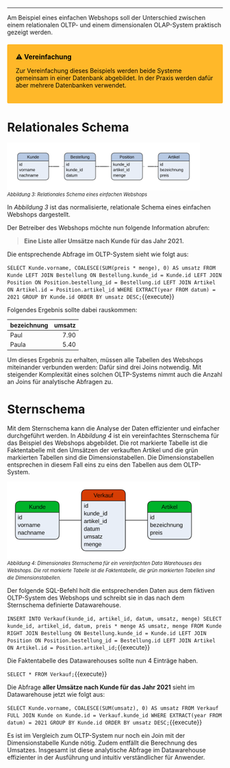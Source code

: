 ___
Am Beispiel eines einfachen Webshops soll der Unterschied zwischen einem relationalen OLTP- und einem dimensionalen OLAP-System praktisch gezeigt werden.

<div style="background: #ffb829; width: 100%; border-radius: 3px; box-sizing: border-box; padding: 20px; margin: 20px 0; color: black">
    <div style="position: relative; font-size: 110%; font-weight: bold">⚠ Vereinfachung</div>
    <p>Zur Vereinfachung dieses Beispiels werden beide Systeme gemeinsam in einer Datenbank abgebildet. In der Praxis werden dafür aber mehrere Datenbanken verwendet.</p>
</div>

# Relationales Schema

<img src="assets/oltp_simple_shop_database.svg" alt="OLAP Data Cube Beispiel" style="max-width: 450px; display: block">
<i style="font-size: 80%">Abbildung 3: Relationales Schema eines einfachen Webshops</i>

In _Abbildung 3_ ist das normalisierte, relationale Schema eines einfachen Webshops dargestellt. 

Der Betreiber des Webshops möchte nun folgende Information abrufen:

> **Eine Liste aller Umsätze nach Kunde für das Jahr 2021.**

Die entsprechende Abfrage im OLTP-System sieht wie folgt aus:

`SELECT
    Kunde.vorname,
    COALESCE(SUM(preis * menge), 0) AS umsatz
FROM Kunde
LEFT JOIN Bestellung
    ON Bestellung.kunde_id = Kunde.id
LEFT JOIN Position
    ON Position.bestellung_id = Bestellung.id
LEFT JOIN Artikel
    ON Artikel.id = Position.artikel_id
WHERE EXTRACT(year FROM datum) = 2021
GROUP BY Kunde.id
ORDER BY umsatz DESC;`{{execute}}

Folgendes Ergebnis sollte dabei rauskommen:

| bezeichnung | umsatz |
| :---------- | -----: |
| Paul        |   7.90 |
| Paula       |   5.40 |

Um dieses Ergebnis zu erhalten, müssen alle Tabellen des Webshops miteinander verbunden werden: Dafür sind drei Joins notwendig.
Mit steigender Komplexität eines solchen OLTP-Systems nimmt auch die Anzahl an Joins für analytische Abfragen zu. 

# Sternschema

Mit dem Sternschema kann die Analyse der Daten effizienter und einfacher durchgeführt werden.
In _Abbildung 4_ ist ein vereinfachtes Sternschema für das Beispiel des Webshops abgebildet.
Die rot markierte Tabelle ist die Faktentabelle mit den Umsätzen der verkauften Artikel und die grün markierten Tabellen sind die Dimensionstabellen.
Die Dimensionstabellen entsprechen in diesem Fall eins zu eins den Tabellen aus dem OLTP-System.

 <img src="assets/olap_simple_shop_database.svg" alt="OLAP Data Cube Beispiel" style="max-width: 450px; display: block">
<i style="font-size: 80%">Abbildung 4: Dimensionales Sternschema für ein vereinfachten Data Warehouses des Webshops. Die rot markierte Tabelle ist die Faktentabelle, die grün markierten Tabellen sind die Dimensionstabellen.</i>

Der folgende SQL-Befehl holt die entsprechenden Daten aus dem fiktiven OLTP-System des Webshops und schreibt sie in das nach dem Sternschema definierte Datawarehouse.

`INSERT INTO Verkauf(kunde_id, artikel_id, datum, umsatz, menge)
SELECT kunde_id, artikel_id, datum, preis * menge AS umsatz, menge FROM Kunde
RIGHT JOIN Bestellung ON Bestellung.kunde_id = Kunde.id
LEFT JOIN Position ON Position.bestellung_id = Bestellung.id
LEFT JOIN Artikel ON Artikel.id = Position.artikel_id;`{{execute}}

Die Faktentabelle des Datawarehouses sollte nun 4 Einträge haben.

`SELECT * FROM Verkauf;`{{execute}}

Die Abfrage **aller Umsätze nach Kunde für das Jahr 2021** sieht im Datawarehouse jetzt wie folgt aus:

`SELECT Kunde.vorname, COALESCE(SUM(umsatz), 0) AS umsatz FROM Verkauf
FULL JOIN Kunde on Kunde.id = Verkauf.kunde_id
WHERE EXTRACT(year FROM datum) = 2021
GROUP BY Kunde.id
ORDER BY umsatz DESC;`{{execute}}

Es ist im Vergleich zum OLTP-System nur noch ein Join mit der Dimensionstabelle Kunde nötig. Zudem entfällt die Berechnung des Umsatzes. Insgesamt ist diese analytische Abfrage im Datawarehouse effizienter in der Ausführung und intuitiv verständlicher für Anwender.